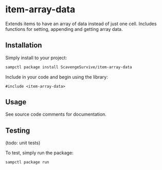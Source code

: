 # item-array-data

Extends items to have an array of data instead of just one cell. Includes
functions for setting, appending and getting array data.

## Installation

Simply install to your project:

```bash
sampctl package install ScavengeSurvive/item-array-data
```

Include in your code and begin using the library:

```pawn
#include <item-array-data>
```

## Usage

See source code comments for documentation.

## Testing

(todo: unit tests)

To test, simply run the package:

```bash
sampctl package run
```
